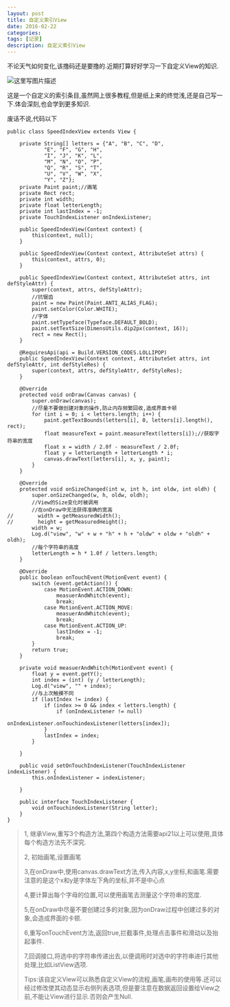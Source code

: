 ```yaml
---
layout: post
title: 自定义索引View
date: 2016-02-22
categories: 
tags: [记录]
description: 自定义索引View
---
```

不论天气如何变化,该撸码还是要撸的.近期打算好好学习一下自定义View的知识.

![这里写图片描述](http://img.blog.csdn.net/20170222225736325?watermark/2/text/aHR0cDovL2Jsb2cuY3Nkbi5uZXQvZGF0YV9obGs=/font/5a6L5L2T/fontsize/400/fill/I0JBQkFCMA==/dissolve/70/gravity/SouthEast)

这是一个自定义的索引条目,虽然网上很多教程,但是纸上来的终觉浅,还是自己写一下.体会深刻,也会学到更多知识.

废话不说,代码以下

```
public class SpeedIndexView extends View {

    private String[] letters = {"A", "B", "C", "D",
            "E", "F", "G", "H",
            "I", "J", "K", "L",
            "M", "N", "O", "P",
            "Q", "R", "S", "T",
            "U", "V", "W", "X",
            "Y", "Z"};
    private Paint paint;//画笔
    private Rect rect;
    private int width;
    private float letterLength;
    private int lastIndex = -1;
    private TouchIndexListener onIndexListener;

    public SpeedIndexView(Context context) {
        this(context, null);
    }

    public SpeedIndexView(Context context, AttributeSet attrs) {
        this(context, attrs, 0);
    }

    public SpeedIndexView(Context context, AttributeSet attrs, int defStyleAttr) {
        super(context, attrs, defStyleAttr);
        //抗锯齿
        paint = new Paint(Paint.ANTI_ALIAS_FLAG);
        paint.setColor(Color.WHITE);
        //字体
        paint.setTypeface(Typeface.DEFAULT_BOLD);
        paint.setTextSize(DimensUtils.dip2px(context, 16));
        rect = new Rect();
    }

    @RequiresApi(api = Build.VERSION_CODES.LOLLIPOP)
    public SpeedIndexView(Context context, AttributeSet attrs, int defStyleAttr, int defStyleRes) {
        super(context, attrs, defStyleAttr, defStyleRes);
    }

    @Override
    protected void onDraw(Canvas canvas) {
        super.onDraw(canvas);
        //尽量不要做创建对象的操作,防止内存频繁回收,造成界面卡顿
        for (int i = 0; i < letters.length; i++) {
            paint.getTextBounds(letters[i], 0, letters[i].length(), rect);
            float measureText = paint.measureText(letters[i]);//获取字符串的宽度
            float x = width / 2.0f - measureText / 2.0f;
            float y = letterLength + letterLength * i;
            canvas.drawText(letters[i], x, y, paint);
        }
    }

    @Override
    protected void onSizeChanged(int w, int h, int oldw, int oldh) {
        super.onSizeChanged(w, h, oldw, oldh);
        //View的Size变化时被调用
        //在onDraw中无法获得准确的宽高
//        width = getMeasuredWidth();
//        height = getMeasuredHeight();
        width = w;
        Log.d("view", "w" + w + "h" + h + "oldw" + oldw + "oldh" + oldh);
        //每个字符串的高度
        letterLength = h * 1.0f / letters.length;
    }

    @Override
    public boolean onTouchEvent(MotionEvent event) {
        switch (event.getAction()) {
            case MotionEvent.ACTION_DOWN:
                measuerAndWhitch(event);
                break;
            case MotionEvent.ACTION_MOVE:
                measuerAndWhitch(event);
                break;
            case MotionEvent.ACTION_UP:
                lastIndex = -1;
                break;
        }
        return true;
    }

    private void measuerAndWhitch(MotionEvent event) {
        float y = event.getY();
        int index = (int) (y / letterLength);
        Log.d("view", "" + index);
        //与上次触摸不同
        if (lastIndex != index) {
            if (index >= 0 && index < letters.length) {
                if (onIndexListener != null)
                    onIndexListener.onTouchindexListener(letters[index]);
            }
            lastIndex = index;
        }

    }

    public void setOnTouchIndexListener(TouchIndexListener indexListener) {
        this.onIndexListener = indexListener;

    }

    public interface TouchIndexListener {
        void onTouchindexListener(String letter);
    }
}
```

> 1, 继承View,重写3个构造方法,第四个构造方法需要api21以上可以使用,具体每个构造方法先不深究.
> 
> 2, 初始画笔,设置画笔
> 
> 3,在onDraw中,使用canvas.drawText方法,传入内容,x,y坐标,和画笔.需要注意的是这个x和y是字体左下角的坐标,并不是中心点
> 
> 4,要计算出每个字母的位置,可以使用画笔去测量这个字符串的宽度.
> 
> 5,在onDraw中尽量不要创建过多的对象,因为onDraw过程中创建过多的对象,会造成界面的卡顿.
> 
> 6,重写onTouchEvent方法,返回true,拦截事件,处理点击事件和滑动以及抬起事件.
> 
> 7,回调接口,将选中的字符串传递出去,以便调用时对选中的字符串进行其他处理,比如ListView选项.
> 
> Tips:该自定义View可以熟悉自定义View的流程,画笔,画布的使用等.还可以经过修改使其动态显示右侧列表选项,但是要注意在数据返回设置给View之前,不能让View进行显示.否则会产生Null.
